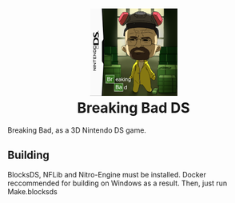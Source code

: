 <h1 align="center">
    <img alt="Cover artwork by GardenOwl" src="cover-artwork.png" width="175px" />
    <br/>
    Breaking Bad DS
</h1>

Breaking Bad, as a 3D Nintendo DS game.

## Building
BlocksDS, NFLib and Nitro-Engine must be installed. Docker reccommended for building on Windows as a result. Then, just run Make.blocksds